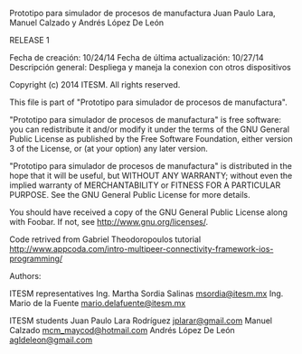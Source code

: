   Prototipo para simulador de procesos de manufactura
  Juan Paulo Lara, Manuel Calzado y Andrés López De León

  RELEASE 1

  Fecha de creación: 10/24/14
  Fecha de última actualización: 10/27/14
  Descripción general: Despliega y maneja la conexion con otros dispositivos 

  Copyright (c) 2014 ITESM. All rights reserved.

  This file is part of "Prototipo para simulador de procesos de manufactura".

  "Prototipo para simulador de procesos de manufactura" is free software:
  you can redistribute it and/or modify
  it under the terms of the GNU General Public License as published by
  the Free Software Foundation, either version 3 of the License, or
  (at your option) any later version.

  "Prototipo para simulador de procesos de manufactura" is distributed in
  the hope that it will be useful,
  but WITHOUT ANY WARRANTY; without even the implied warranty of
  MERCHANTABILITY or FITNESS FOR A PARTICULAR PURPOSE.  See the
  GNU General Public License for more details.

  You should have received a copy of the GNU General Public License
  along with Foobar.  If not, see <http://www.gnu.org/licenses/>.

 Code retrived from Gabriel Theodoropoulos tutorial
 <http://www.appcoda.com/intro-multipeer-connectivity-framework-ios-programming/>

  Authors:

  ITESM representatives
  Ing. Martha Sordia Salinas  <msordia@itesm.mx>
  Ing. Mario de la Fuente     <mario.delafuente@itesm.mx>

  ITESM students
  Juan Paulo Lara Rodríguez   <jplarar@gmail.com>
  Manuel Calzado              <mcm_maycod@hotmail.com>
  Andrés López De León        <agldeleon@gmail.com>

